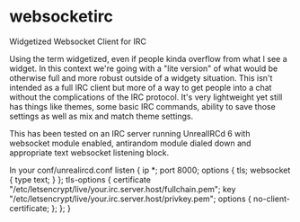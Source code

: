 # websocketirc
Widgetized Websocket Client for IRC

Using the term widgetized, even if people kinda overflow from what I see a widget. In this context we're going with a "lite version" of what would be otherwise full and more robust outside of a widgety situation. This isn't intended as a full IRC client but more of a way to get people into a chat without the complications of the IRC protocol. It's very lightweight yet still has things like themes, some basic IRC commands, ability to save those settings as well as mix and match theme settings. 

This has been tested on an IRC server running UnrealIRCd 6 with websocket module enabled, antirandom module dialed down and appropriate text websocket listening block.

In your conf/unrealircd.conf
listen {
    ip *;
    port 8000;
    options {
        tls;
        websocket { type text; } 
    };
    tls-options {
        certificate "/etc/letsencrypt/live/your.irc.server.host/fullchain.pem";
        key "/etc/letsencrypt/live/your.irc.server.host/privkey.pem";
        options { no-client-certificate; };
    };
}
